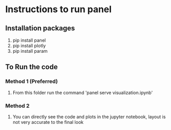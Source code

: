 # Instructions to run panel


## Installation packages
1. pip install panel
2. pip install plotly
3. pip install param

## To Run the code

### Method 1 (Preferred)
1. From this folder run the command 'panel serve visualization.ipynb'

### Method 2 
1. You can directly see the code and plots in the jupyter notebook, layout is not very accurate to the final look



